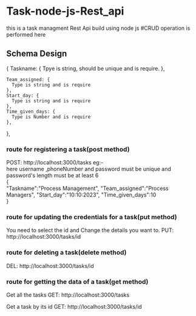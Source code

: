 # Task-node-js-Rest_api
this is a task managment  Rest Api build using  node js
#CRUD operation is performed here
## Schema Design
{
    Taskname: {
      Tpye is string, should be unique and is require.
    },
    
    Team_assigned: {
      Type is string and is require
    },
    Start_day: {
      Type is string and is require
    },
    Time_given_days: {
      Type is Number and is require
    },
    
  },
### route for registering a task(post method) 
POST: http://localhost:3000/tasks
eg:-
\
here username ,phoneNumber and password must be unique and password's length must be at least 6 
\
{
\
  "Taskname":"Process Management",
  "Team_assigned":"Process Managers",
  "Start_day":"10:10:2023",
  "Time_given_days":10
  \
}

### route for updating the credentials for a task(put method)

You need to select the id and Change the details you want to.
PUT: http://localhost:3000/tasks/id


### route for deleting a task(delete method)

DEL: http://localhost:3000/tasks/id



### route for getting the data of  a task(get method)
Get all the tasks
GET: http://localhost:3000/tasks

Get a task by its id
GET: http://localhost:3000/tasks/id
